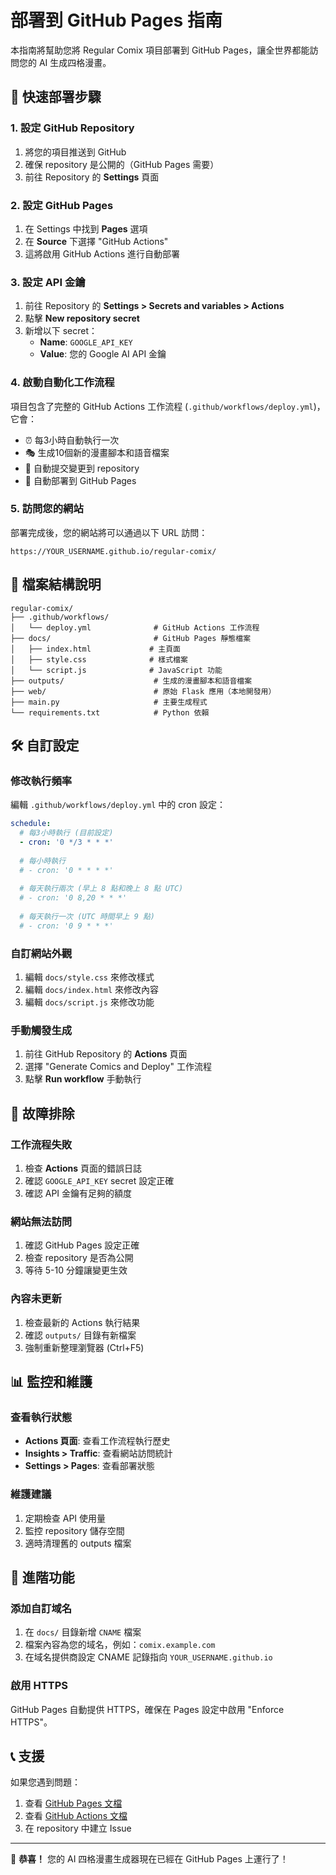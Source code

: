 # 部署到 GitHub Pages 指南

本指南將幫助您將 Regular Comix 項目部署到 GitHub Pages，讓全世界都能訪問您的 AI 生成四格漫畫。

## 🚀 快速部署步驟

### 1. 設定 GitHub Repository

1. 將您的項目推送到 GitHub
2. 確保 repository 是公開的（GitHub Pages 需要）
3. 前往 Repository 的 **Settings** 頁面

### 2. 設定 GitHub Pages

1. 在 Settings 中找到 **Pages** 選項
2. 在 **Source** 下選擇 "GitHub Actions"
3. 這將啟用 GitHub Actions 進行自動部署

### 3. 設定 API 金鑰

1. 前往 Repository 的 **Settings > Secrets and variables > Actions**
2. 點擊 **New repository secret**
3. 新增以下 secret：
   - **Name**: `GOOGLE_API_KEY`
   - **Value**: 您的 Google AI API 金鑰

### 4. 啟動自動化工作流程

項目包含了完整的 GitHub Actions 工作流程 (`.github/workflows/deploy.yml`)，它會：

- ⏰ 每3小時自動執行一次
- 🎭 生成10個新的漫畫腳本和語音檔案
- 📝 自動提交變更到 repository
- 🚀 自動部署到 GitHub Pages

### 5. 訪問您的網站

部署完成後，您的網站將可以通過以下 URL 訪問：
```
https://YOUR_USERNAME.github.io/regular-comix/
```

## 📁 檔案結構說明

```
regular-comix/
├── .github/workflows/
│   └── deploy.yml              # GitHub Actions 工作流程
├── docs/                       # GitHub Pages 靜態檔案
│   ├── index.html             # 主頁面
│   ├── style.css              # 樣式檔案
│   └── script.js              # JavaScript 功能
├── outputs/                    # 生成的漫畫腳本和語音檔案
├── web/                        # 原始 Flask 應用（本地開發用）
├── main.py                     # 主要生成程式
└── requirements.txt            # Python 依賴
```

## 🛠️ 自訂設定

### 修改執行頻率

編輯 `.github/workflows/deploy.yml` 中的 cron 設定：

```yaml
schedule:
  # 每3小時執行 (目前設定)
  - cron: '0 */3 * * *'
  
  # 每小時執行
  # - cron: '0 * * * *'
  
  # 每天執行兩次 (早上 8 點和晚上 8 點 UTC)
  # - cron: '0 8,20 * * *'
  
  # 每天執行一次 (UTC 時間早上 9 點)
  # - cron: '0 9 * * *'
```

### 自訂網站外觀

1. 編輯 `docs/style.css` 來修改樣式
2. 編輯 `docs/index.html` 來修改內容
3. 編輯 `docs/script.js` 來修改功能

### 手動觸發生成

1. 前往 GitHub Repository 的 **Actions** 頁面
2. 選擇 "Generate Comics and Deploy" 工作流程
3. 點擊 **Run workflow** 手動執行

## 🔧 故障排除

### 工作流程失敗

1. 檢查 **Actions** 頁面的錯誤日誌
2. 確認 `GOOGLE_API_KEY` secret 設定正確
3. 確認 API 金鑰有足夠的額度

### 網站無法訪問

1. 確認 GitHub Pages 設定正確
2. 檢查 repository 是否為公開
3. 等待 5-10 分鐘讓變更生效

### 內容未更新

1. 檢查最新的 Actions 執行結果
2. 確認 `outputs/` 目錄有新檔案
3. 強制重新整理瀏覽器 (Ctrl+F5)

## 📊 監控和維護

### 查看執行狀態

- **Actions 頁面**: 查看工作流程執行歷史
- **Insights > Traffic**: 查看網站訪問統計
- **Settings > Pages**: 查看部署狀態

### 維護建議

1. 定期檢查 API 使用量
2. 監控 repository 儲存空間
3. 適時清理舊的 outputs 檔案

## 🎯 進階功能

### 添加自訂域名

1. 在 `docs/` 目錄新增 `CNAME` 檔案
2. 檔案內容為您的域名，例如：`comix.example.com`
3. 在域名提供商設定 CNAME 記錄指向 `YOUR_USERNAME.github.io`

### 啟用 HTTPS

GitHub Pages 自動提供 HTTPS，確保在 Pages 設定中啟用 "Enforce HTTPS"。

## 📞 支援

如果您遇到問題：

1. 查看 [GitHub Pages 文檔](https://docs.github.com/en/pages)
2. 查看 [GitHub Actions 文檔](https://docs.github.com/en/actions)
3. 在 repository 中建立 Issue

---

🎉 **恭喜！** 您的 AI 四格漫畫生成器現在已經在 GitHub Pages 上運行了！
